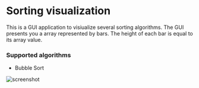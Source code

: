 # Sorting visualization

This is a GUI application to visiualize several sorting algorithms. The GUI presents you a array represented by bars. The height of each bar is equal to its array value.

### Supported algorithms
* Bubble Sort

![screenshot](https://i.imgur.com/Pzk4aqI.jpg)

